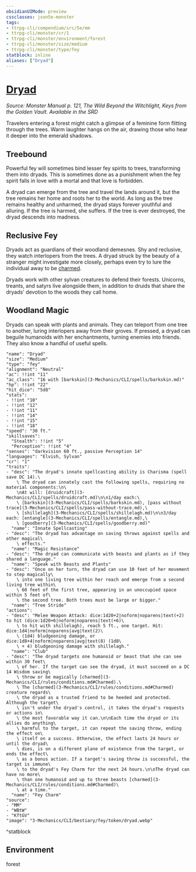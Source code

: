 ```yaml
---
obsidianUIMode: preview
cssclasses: json5e-monster
tags:
- ttrpg-cli/compendium/src/5e/mm
- ttrpg-cli/monster/cr/1
- ttrpg-cli/monster/environment/forest
- ttrpg-cli/monster/size/medium
- ttrpg-cli/monster/type/fey
statblock: inline
aliases: ["Dryad"]
---
```

# [Dryad](3-Mechanics\CLI\bestiary\fey/dryad.md)
*Source: Monster Manual p. 121, The Wild Beyond the Witchlight, Keys from the Golden Vault. Available in the <span title='Systems Reference Document (5.1)'>SRD</span>*  

Travelers entering a forest might catch a glimpse of a feminine form flitting through the trees. Warm laughter hangs on the air, drawing those who hear it deeper into the emerald shadows.

## Treebound

Powerful fey will sometimes bind lesser fey spirits to trees, transforming them into dryads. This is sometimes done as a punishment when the fey spirit falls in love with a mortal and that love is forbidden.

A dryad can emerge from the tree and travel the lands around it, but the tree remains her home and roots her to the world. As long as the tree remains healthy and unharmed, the dryad stays forever youthful and alluring. If the tree is harmed, she suffers. If the tree is ever destroyed, the dryad descends into madness.

## Reclusive Fey

Dryads act as guardians of their woodland demesnes. Shy and reclusive, they watch interlopers from the trees. A dryad struck by the beauty of a stranger might investigate more closely, perhaps even try to lure the individual away to be [charmed](3-Mechanics/CLI/rules/conditions.md#Charmed).

Dryads work with other sylvan creatures to defend their forests. Unicorns, treants, and satyrs live alongside them, in addition to druids that share the dryads' devotion to the woods they call home.

## Woodland Magic

Dryads can speak with plants and animals. They can teleport from one tree to another, luring interlopers away from their groves. If pressed, a dryad can beguile humanoids with her enchantments, turning enemies into friends. They also know a handful of useful spells.

```statblock
"name": "Dryad"
"size": "Medium"
"type": "fey"
"alignment": "Neutral"
"ac": !!int "11"
"ac_class": "16 with [barkskin](3-Mechanics/CLI/spells/barkskin.md)"
"hp": !!int "22"
"hit_dice": "5d8"
"stats":
- !!int "10"
- !!int "12"
- !!int "11"
- !!int "14"
- !!int "15"
- !!int "18"
"speed": "30 ft."
"skillsaves":
  "Stealth": !!int "5"
  "Perception": !!int "4"
"senses": "darkvision 60 ft., passive Perception 14"
"languages": "Elvish, Sylvan"
"cr": "1"
"traits":
- "desc": "The dryad's innate spellcasting ability is Charisma (spell save DC 14).\
    \ The dryad can innately cast the following spells, requiring no material components:\n\
    \nAt will: [druidcraft](3-Mechanics/CLI/spells/druidcraft.md)\n\n1/day each:\
    \ [barkskin](3-Mechanics/CLI/spells/barkskin.md), [pass without trace](3-Mechanics/CLI/spells/pass-without-trace.md),\
    \ [shillelagh](3-Mechanics/CLI/spells/shillelagh.md)\n\n3/day each: [entangle](3-Mechanics/CLI/spells/entangle.md),\
    \ [goodberry](3-Mechanics/CLI/spells/goodberry.md)"
  "name": "Innate Spellcasting"
- "desc": "The dryad has advantage on saving throws against spells and other magical\
    \ effects."
  "name": "Magic Resistance"
- "desc": "The dryad can communicate with beasts and plants as if they shared a language."
  "name": "Speak with Beasts and Plants"
- "desc": "Once on her turn, the dryad can use 10 feet of her movement to step magically\
    \ into one living tree within her reach and emerge from a second living tree within\
    \ 60 feet of the first tree, appearing in an unoccupied space within 5 feet of\
    \ the second tree. Both trees must be large or bigger."
  "name": "Tree Stride"
"actions":
- "desc": "Melee Weapon Attack: dice:1d20+2|noform|noparens|text(+2) to hit (dice:1d20+6|noform|noparens|text(+6)\
    \ to hit with shillelagh), reach 5 ft., one target. Hit: dice:1d4|noform|noparens|avg|text(2)\
    \ (1d4) bludgeoning damage, or dice:1d8+4|noform|noparens|avg|text(8) (1d8\
    \ + 4) bludgeoning damage with shillelagh."
  "name": "Club"
- "desc": "The dryad targets one humanoid or beast that she can see within 30 feet\
    \ of her. If the target can see the dryad, it must succeed on a DC 14 Wisdom saving\
    \ throw or be magically [charmed](3-Mechanics/CLI/rules/conditions.md#Charmed).\
    \ The [charmed](3-Mechanics/CLI/rules/conditions.md#Charmed) creature regards\
    \ the dryad as a trusted friend to be heeded and protected. Although the target\
    \ isn't under the dryad's control, it takes the dryad's requests or actions in\
    \ the most favorable way it can.\n\nEach time the dryad or its allies do anything\
    \ harmful to the target, it can repeat the saving throw, ending the effect on\
    \ itself on a success. Otherwise, the effect lasts 24 hours or until the dryad\
    \ dies, is on a different plane of existence from the target, or ends the effect\
    \ as a bonus action. If a target's saving throw is successful, the target is immune\
    \ to the dryad's Fey Charm for the next 24 hours.\n\nThe dryad can have no more\
    \ than one humanoid and up to three beasts [charmed](3-Mechanics/CLI/rules/conditions.md#Charmed)\
    \ at a time."
  "name": "Fey Charm"
"source":
- "MM"
- "WBtW"
- "KftGV"
"image": "3-Mechanics/CLI/bestiary/fey/token/dryad.webp"
```
^statblock

## Environment

forest
